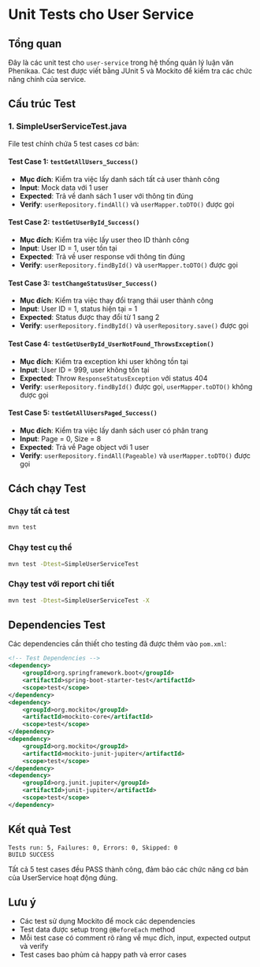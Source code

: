 # Unit Tests cho User Service

## Tổng quan

Đây là các unit test cho `user-service` trong hệ thống quản lý luận văn Phenikaa. Các test được viết bằng JUnit 5 và Mockito để kiểm tra các chức năng chính của service.

## Cấu trúc Test

### 1. SimpleUserServiceTest.java

File test chính chứa 5 test cases cơ bản:

#### Test Case 1: `testGetAllUsers_Success()`

- **Mục đích**: Kiểm tra việc lấy danh sách tất cả user thành công
- **Input**: Mock data với 1 user
- **Expected**: Trả về danh sách 1 user với thông tin đúng
- **Verify**: `userRepository.findAll()` và `userMapper.toDTO()` được gọi

#### Test Case 2: `testGetUserById_Success()`

- **Mục đích**: Kiểm tra việc lấy user theo ID thành công
- **Input**: User ID = 1, user tồn tại
- **Expected**: Trả về user response với thông tin đúng
- **Verify**: `userRepository.findById()` và `userMapper.toDTO()` được gọi

#### Test Case 3: `testChangeStatusUser_Success()`

- **Mục đích**: Kiểm tra việc thay đổi trạng thái user thành công
- **Input**: User ID = 1, status hiện tại = 1
- **Expected**: Status được thay đổi từ 1 sang 2
- **Verify**: `userRepository.findById()` và `userRepository.save()` được gọi

#### Test Case 4: `testGetUserById_UserNotFound_ThrowsException()`

- **Mục đích**: Kiểm tra exception khi user không tồn tại
- **Input**: User ID = 999, user không tồn tại
- **Expected**: Throw `ResponseStatusException` với status 404
- **Verify**: `userRepository.findById()` được gọi, `userMapper.toDTO()` không được gọi

#### Test Case 5: `testGetAllUsersPaged_Success()`

- **Mục đích**: Kiểm tra việc lấy danh sách user có phân trang
- **Input**: Page = 0, Size = 8
- **Expected**: Trả về Page object với 1 user
- **Verify**: `userRepository.findAll(Pageable)` và `userMapper.toDTO()` được gọi

## Cách chạy Test

### Chạy tất cả test

```bash
mvn test
```

### Chạy test cụ thể

```bash
mvn test -Dtest=SimpleUserServiceTest
```

### Chạy test với report chi tiết

```bash
mvn test -Dtest=SimpleUserServiceTest -X
```

## Dependencies Test

Các dependencies cần thiết cho testing đã được thêm vào `pom.xml`:

```xml
<!-- Test Dependencies -->
<dependency>
    <groupId>org.springframework.boot</groupId>
    <artifactId>spring-boot-starter-test</artifactId>
    <scope>test</scope>
</dependency>
<dependency>
    <groupId>org.mockito</groupId>
    <artifactId>mockito-core</artifactId>
    <scope>test</scope>
</dependency>
<dependency>
    <groupId>org.mockito</groupId>
    <artifactId>mockito-junit-jupiter</artifactId>
    <scope>test</scope>
</dependency>
<dependency>
    <groupId>org.junit.jupiter</groupId>
    <artifactId>junit-jupiter</artifactId>
    <scope>test</scope>
</dependency>
```

## Kết quả Test

```
Tests run: 5, Failures: 0, Errors: 0, Skipped: 0
BUILD SUCCESS
```

Tất cả 5 test cases đều PASS thành công, đảm bảo các chức năng cơ bản của UserService hoạt động đúng.

## Lưu ý

- Các test sử dụng Mockito để mock các dependencies
- Test data được setup trong `@BeforeEach` method
- Mỗi test case có comment rõ ràng về mục đích, input, expected output và verify
- Test cases bao phủm cả happy path và error cases
